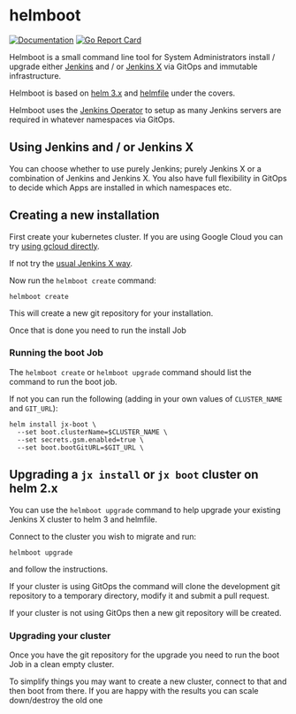 # helmboot

[![Documentation](https://godoc.org/github.com/jenkins-x-labs/helmboot?status.svg)](http://godoc.org/github.com/jenkins-x-labs/helmboot)
[![Go Report Card](https://goreportcard.com/badge/github.com/jenkins-x-labs/helmboot)](https://goreportcard.com/report/github.com/jenkins-x-labs/helmboot)


Helmboot is a small command line tool for System Administrators install / upgrade either [Jenkins](https://jenkins.io/) and / or [Jenkins X](https://jenkins-x.io/) via GitOps and immutable infrastructure.

Helmboot is based on [helm 3.x](https://helm.sh/) and [helmfile](https://github.com/roboll/helmfile) under the covers.

Helmboot uses the [Jenkins Operator](https://jenkinsci.github.io/kubernetes-operator/) to setup as many Jenkins servers are required in whatever namespaces via GitOps.

## Using Jenkins and / or Jenkins X

You can choose whether to use purely Jenkins; purely Jenkins X or a combination of Jenkins and Jenkins X. You also have full flexibility in GitOps to decide which Apps are installed in which namespaces etc.


## Creating a new installation

First create your kubernetes cluster. If you are using Google Cloud you can try [using gcloud directly](https://github.com/jenkins-x-labs/jenkins-x-installer#prerequisits). 
 
If not try the [usual Jenkins X way](https://jenkins-x.io/docs/getting-started/setup/create-cluster/).

Now run the `helmboot create` command:

``` 
helmboot create
```

This will create a new git repository for your installation.

Once that is done you need to run the install Job

### Running the boot Job

The `helmboot create` or `helmboot upgrade` command should list the command to run the boot job.

If not you can run the following (adding in your own values of `CLUSTER_NAME` and `GIT_URL`):

```
helm install jx-boot \
  --set boot.clusterName=$CLUSTER_NAME \
  --set secrets.gsm.enabled=true \
  --set boot.bootGitURL=$GIT_URL \
```

## Upgrading a `jx install` or `jx boot` cluster on helm 2.x

You can use the `helmboot upgrade` command to help upgrade your existing Jenkins X cluster to helm 3 and helmfile.

Connect to the cluster you wish to migrate and run:

``` 
helmboot upgrade
```

and follow the instructions.

If your cluster is using GitOps the command will clone the development git repository to a temporary directory, modify it and submit a pull request.

If your cluster is not using GitOps then a new git repository will be created.

### Upgrading your cluster

Once you have the git repository for the upgrade you need to run the boot Job in a clean empty cluster.

To simplify things you may want to create a new cluster, connect to that and then boot from there. If you are happy with the results you can scale down/destroy the old one
  